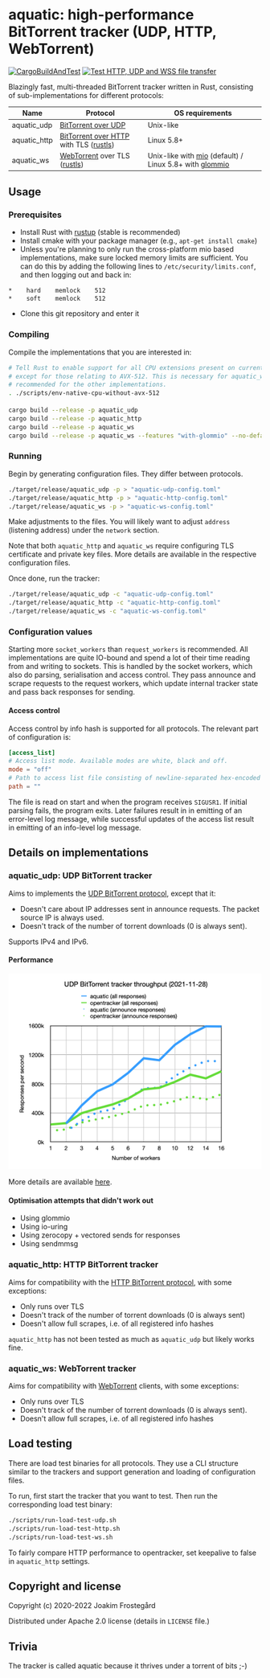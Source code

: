 # aquatic: high-performance BitTorrent tracker (UDP, HTTP, WebTorrent)

[![CargoBuildAndTest](https://github.com/greatest-ape/aquatic/actions/workflows/cargo-build-and-test.yml/badge.svg)](https://github.com/greatest-ape/aquatic/actions/workflows/cargo-build-and-test.yml) [![Test HTTP, UDP and WSS file transfer](https://github.com/greatest-ape/aquatic/actions/workflows/test-transfer.yml/badge.svg)](https://github.com/greatest-ape/aquatic/actions/workflows/test-transfer.yml)

Blazingly fast, multi-threaded BitTorrent tracker written in Rust, consisting
of sub-implementations for different protocols:

[BitTorrent over UDP]: https://libtorrent.org/udp_tracker_protocol.html
[BitTorrent over HTTP]: https://wiki.theory.org/index.php/BitTorrentSpecification#Tracker_HTTP.2FHTTPS_Protocol
[WebTorrent]: https://github.com/webtorrent
[rustls]: https://github.com/rustls/rustls
[native-tls]: https://github.com/sfackler/rust-native-tls
[mio]: https://github.com/tokio-rs/mio
[glommio]: https://github.com/DataDog/glommio

| Name         | Protocol                                   | OS requirements                                            |
|--------------|--------------------------------------------|------------------------------------------------------------|
| aquatic_udp  | [BitTorrent over UDP]                      | Unix-like                                                  |
| aquatic_http | [BitTorrent over HTTP] with TLS ([rustls]) | Linux 5.8+                                                 |
| aquatic_ws   | [WebTorrent] over TLS ([rustls])           | Unix-like with [mio] (default) / Linux 5.8+ with [glommio] |

## Usage

### Prerequisites

- Install Rust with [rustup](https://rustup.rs/) (stable is recommended)
- Install cmake with your package manager (e.g., `apt-get install cmake`)
- Unless you're planning to only run the cross-platform mio based
  implementations, make sure locked memory limits are sufficient.
  You can do this by adding the following lines to `/etc/security/limits.conf`,
  and then logging out and back in:

```
*    hard    memlock    512
*    soft    memlock    512
```

- Clone this git repository and enter it

### Compiling

Compile the implementations that you are interested in:

```sh
# Tell Rust to enable support for all CPU extensions present on current CPU
# except for those relating to AVX-512. This is necessary for aquatic_ws and
# recommended for the other implementations.
. ./scripts/env-native-cpu-without-avx-512

cargo build --release -p aquatic_udp
cargo build --release -p aquatic_http
cargo build --release -p aquatic_ws
cargo build --release -p aquatic_ws --features "with-glommio" --no-default-features
```

### Running

Begin by generating configuration files. They differ between protocols.

```sh
./target/release/aquatic_udp -p > "aquatic-udp-config.toml"
./target/release/aquatic_http -p > "aquatic-http-config.toml"
./target/release/aquatic_ws -p > "aquatic-ws-config.toml"
```

Make adjustments to the files. You will likely want to adjust `address`
(listening address) under the `network` section.

Note that both `aquatic_http` and `aquatic_ws` require configuring TLS
certificate and private key files. More details are available in the
respective configuration files.

Once done, run the tracker:

```sh
./target/release/aquatic_udp -c "aquatic-udp-config.toml"
./target/release/aquatic_http -c "aquatic-http-config.toml"
./target/release/aquatic_ws -c "aquatic-ws-config.toml"
```

### Configuration values

Starting more `socket_workers` than `request_workers` is recommended. All
implementations are quite IO-bound and spend a lot of their time reading from
and writing to sockets. This is handled by the socket workers, which
also do parsing, serialisation and access control. They pass announce and
scrape requests to the request workers, which update internal tracker state
and pass back responses for sending.

#### Access control

Access control by info hash is supported for all protocols. The relevant part
of configuration is:

```toml
[access_list]
# Access list mode. Available modes are white, black and off.
mode = "off"
# Path to access list file consisting of newline-separated hex-encoded info hashes.
path = ""
```

The file is read on start and when the program receives `SIGUSR1`. If initial
parsing fails, the program exits. Later failures result in in emitting of
an error-level log message, while successful updates of the access list result
in emitting of an info-level log message.

## Details on implementations

### aquatic_udp: UDP BitTorrent tracker

Aims to implements the
[UDP BitTorrent protocol](https://libtorrent.org/udp_tracker_protocol.html),
except that it:

  * Doesn't care about IP addresses sent in announce requests. The packet
    source IP is always used.
  * Doesn't track of the number of torrent downloads (0 is always sent). 

Supports IPv4 and IPv6.

#### Performance

![UDP BitTorrent tracker throughput comparison](./documents/aquatic-udp-load-test-illustration-2021-11-28.png)

More details are available [here](./documents/aquatic-udp-load-test-2021-11-28.pdf).

#### Optimisation attempts that didn't work out

* Using glommio
* Using io-uring
* Using zerocopy + vectored sends for responses
* Using sendmmsg

### aquatic_http: HTTP BitTorrent tracker

[HTTP BitTorrent protocol]: https://wiki.theory.org/index.php/BitTorrentSpecification#Tracker_HTTP.2FHTTPS_Protocol

Aims for compatibility with the [HTTP BitTorrent protocol], with some exceptions:

  * Only runs over TLS
  * Doesn't track of the number of torrent downloads (0 is always sent)
  * Doesn't allow full scrapes, i.e. of all registered info hashes

`aquatic_http` has not been tested as much as `aquatic_udp` but likely works
fine.

### aquatic_ws: WebTorrent tracker

Aims for compatibility with [WebTorrent](https://github.com/webtorrent)
clients, with some exceptions:

  * Only runs over TLS
  * Doesn't track of the number of torrent downloads (0 is always sent). 
  * Doesn't allow full scrapes, i.e. of all registered info hashes

## Load testing

There are load test binaries for all protocols. They use a CLI structure
similar to the trackers and support generation and loading of configuration
files.

To run, first start the tracker that you want to test. Then run the
corresponding load test binary:

```sh
./scripts/run-load-test-udp.sh
./scripts/run-load-test-http.sh
./scripts/run-load-test-ws.sh
```

To fairly compare HTTP performance to opentracker, set keepalive to false in
`aquatic_http` settings.

## Copyright and license

Copyright (c) 2020-2022 Joakim Frostegård

Distributed under Apache 2.0 license (details in `LICENSE` file.)

## Trivia

The tracker is called aquatic because it thrives under a torrent of bits ;-)
